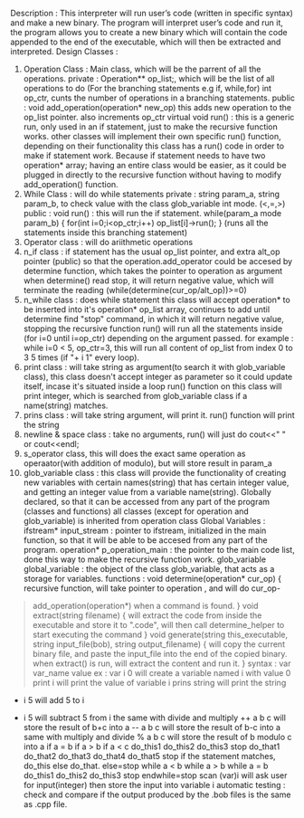 Description :
This interpreter will run user’s code (written in specific syntax) and make a new binary. The
program will interpret user’s code and run it, the program allows you to create a new binary which
will contain the code appended to the end of the executable, which will then be extracted and
interpreted.
Design
Classes :
1. Operation Class : Main class, which will be the parrent of all the operations.
 private : Operation** op_list;, which will be the list of all operations to do (For the branching
statements e.g if, while,for)
 int op_ctr, cunts the number of operations in a branching statements.
 public : void add_operation(operation* new_op) this adds new operation to the op_list pointer.
also increments op_ctr
 virtual void run() : this is a generic run, only used in an if statement, just to make the
recursive function works. other classes will implement their own specific run() function, depending
on their functionality
 this class has a run() code in order to make if statement work. Because if statement needs to
have two operation* array; having an entire class would be easier, as it could be plugged in directly
to the recursive function without having to modify add_operation() function.
2. While Class : will do while statements
 private : string param_a, string param_b, to check value with the class glob_variable
 int mode. (<,=,>)
 public : void run() : this will run the if statement. while(param_a mode param_b)
 { for(int i=0;i<op_ctr;i++) op_list[i]->run(); }
(runs all the statements inside this branching statement)
3. Operator class : will do ariithmetic operations
4. n_if class : if statement
 has the usual op_list pointer, and extra alt_op pointer (public) so that the operation.add_operator
could be accesed by determine function, which takes the pointer to operation as argument
 when determine() read stop, it will return negative value, which will terminate the reading
(while(determine(cur_op/alt_op))>=0)
5. n_while class : does while statement
 this class will accept operation* to be inserted into it's operation* op_list array, continues to add
until determine find "stop" command, in which it will return negative value, stopping the recursive
function
 run() will run all the statements inside (for i=0 until i=op_ctr) depending on the argument passed.
 for example : while i=0 < 5, op_ctr=3, this will run all content of op_list from index 0 to 3 5 times
(if "+ i 1" every loop).
6. print class : will take string as argument(to search it with glob_variable class), this class doesn't
accept integer as parameter so it could update itself, incase it's situated inside a loop
 run() function on this class will print integer, which is searched from glob_variable class if a
name(string) matches.
7. prins class : will take string argument, will print it.
 run() function will print the string
8. newline & space class : take no arguments, run() will just do cout<<" " or cout<<endl;
9. s_operator class, this will does the exact same operation as operaator(with addition of modulo),
but will store result in param_a
10. glob_variable class : this class will provide the functionality of creating new variables with
certain names(string) that has certain integer value, and getting an integer value from a variable
name(string). Globally declared, so that it can be accessed from any part of the program (classes
and functions)
all classes (except for operation and glob_variable) is inherited from operation class
Global Variables :
ifstream* input_stream : pointer to ifstream, initialized in the main function, so that it will be able to
be accesed from any part of the program.
operation* p_operation_main : the pointer to the main code list, done this way to make the recursive
function work.
glob_variable global_variable : the object of the class glob_variable, that acts as a storage for
variables.
functions :
void determine(operation* cur_op)
{
recursive function, will take pointer to operation , and will do cur_op-
>add_operation(operation*) when a command is found.
}
void extract(string filename)
{
will extract the code from inside the executable and store it to ".code", will then call
determine_helper to start executing the command
}
void generate(string this_executable, string input_file(bob), string output_filename)
{
will copy the current binary file, and paste the input_file into the end of the copied binary.
when extract() is run, will extract the content and run it.
}
syntax :
var var_name value
ex : var i 0
will create a variable named i with value 0
print i
will print the value of variable i
prins string
will print the string
+ i 5
will add 5 to i
- i 5
will subtract 5 from i
the same with divide and multiply
++ a b c
will store the result of b+c into a
-- a b c
will store the result of b-c into a
same with multiply and divide
% a b c
will store the result of b modulo c into a
if a = b
if a > b
if a < c
do_this1
do_this2
do_this3
stop
do_that1
do_that2
do_that3
do_that4
do_that5
stop
if the statement matches, do_this else do_that. else=stop
while a < b
while a > b
while a = b
do_this1
do_this2
do_this3
stop
endwhile=stop
scan (var)i
will ask user for input(integer) then store the input into variable i
automatic testing : check and compare if the output produced by the .bob files is the same as .cpp
file.
